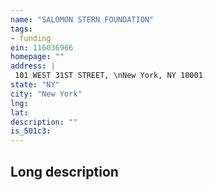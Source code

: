 ```yaml
---
name: "SALOMON STERN FOUNDATION"
tags:
- funding
ein: 116036966
homepage: ""
address: |
 101 WEST 31ST STREET, \nNew York, NY 10001
state: "NY"
city: "New York"
lng: 
lat: 
description: ""
is_501c3: 
---
```


## Long description


